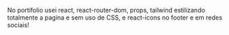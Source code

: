 No portifolio usei react, react-router-dom, props, tailwind estilizando totalmente a pagina e sem uso de CSS, e react-icons no footer e em redes sociais!